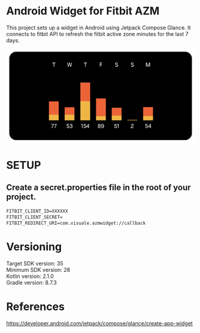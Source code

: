 # Android Widget for Fitbit AZM

This project sets up a widget in Android using Jetpack Compose Glance. It connects to fitbit API to refresh the fitbit active zone minutes for the last 7 days.

![Fitbit Widget Screenshot](app/src/main/res/drawable/widget_preview.png)

# SETUP 

## Create a secret.properties file in the root of your project.

```
FITBIT_CLIENT_ID=XXXXXX
FITBIT_CLIENT_SECRET=
FITBIT_REDIRECT_URI=com.visuale.azmwidget://callback
```

# Versioning

Target SDK version: 35 <br />
Minimum SDK version: 28 <br />
Kotlin version: 2.1.0 <br />
Gradle version: 8.7.3 <br />

# References

https://developer.android.com/jetpack/compose/glance/create-app-widget  <br />
